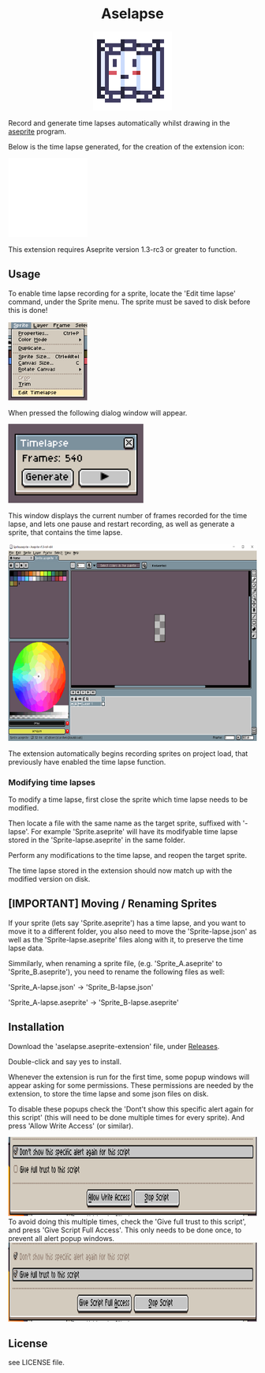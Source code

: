 <div align="center">
  <h1 align="center">Aselapse</h1>
  <img src=resources/AselapseIcon.png alt="Icon" width="160" height="160"/>

</div>

Record and generate time lapses automatically whilst drawing in the [aseprite](https://www.aseprite.org/) program.

Below is the time lapse generated, for the creation of the extension icon:

<img src=resources/AselapseIcon-lapse.gif alt="Icon" width="160" height="160"/>

This extension requires Aseprite version 1.3-rc3 or greater to function.

## Usage

To enable time lapse recording for a sprite, locate the 'Edit time lapse' command, under the Sprite menu. The sprite must be saved to disk before this is done!

<img src=resources/MenuLocation.png alt="Icon" width="160" height="160"/>

When pressed the following dialog window will appear.

<img src=resources/Dialog.png alt="Icon" height="160"/>

This window displays the current number of frames recorded for the time lapse, and lets one  pause and restart recording, as well as generate a sprite, that contains the time lapse.


<img src=resources/UsageExample.gif alt="Icon" height="400"/>

The extension automatically begins recording sprites on project load, that previously have enabled the time lapse function.
### Modifying time lapses

To modify a time lapse, first close the sprite which time lapse needs to be modified.

Then locate a file with the same name as the target sprite, suffixed with '-lapse'.
For example 'Sprite.aseprite' will have its modifyable time lapse stored in the 'Sprite-lapse.aseprite' in the same folder.

Perform any modifications to the time lapse, and reopen the target sprite.

The time lapse stored in the extension should now match up with the modified version on disk.

## [IMPORTANT] Moving / Renaming Sprites

If your sprite (lets say 'Sprite.aseprite') has a time lapse, and you want to move it to a different folder, you also need to move the 'Sprite-lapse.json' as well as the 'Sprite-lapse.aseprite' files along with it, to preserve the time lapse data.

Simmilarly, when renaming a sprite file, (e.g. 'Sprite_A.aseprite' to 'Sprite_B.aseprite'), you need to rename the following files as well:

'Sprite_A-lapse.json' -> 'Sprite_B-lapse.json'

'Sprite_A-lapse.aseprite' -> 'Sprite_B-lapse.aseprite'

## Installation

Download the 'aselapse.aseprite-extension' file, under [Releases](https://github.com/karstensensensen/aselapse/releases/latest).

Double-click and say yes to install.

Whenever the extension is run for the first time, some popup windows will appear asking for some permissions. These permissions are needed by the extension, to store the time lapse and some json files on disk.

To disable these popups check the 'Dont't show this specific alert again for this script' (this will need to be done multiple times for every sprite). And press 'Allow Write Access' (or similar).

<img src=resources/DontShowAlert.png alt="Icon" height="160"/>
To avoid doing this multiple times, check the 'Give full trust to this script', and press 'Give Script Full Access'. This only needs to be done once, to prevent all alert popup windows.
<img src=resources/FullTrust.png alt="Icon" height="160"/>

## License
see LICENSE file.
